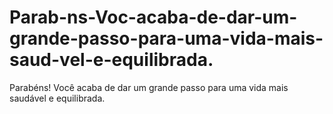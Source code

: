 # Parab-ns-Voc-acaba-de-dar-um-grande-passo-para-uma-vida-mais-saud-vel-e-equilibrada.
Parabéns! Você acaba de dar um grande passo para uma vida mais saudável e equilibrada.
